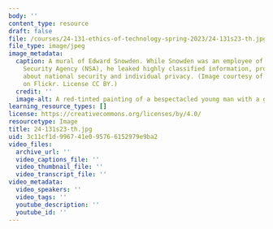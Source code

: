 ```yaml
---
body: ''
content_type: resource
draft: false
file: /courses/24-131-ethics-of-technology-spring-2023/24-131s23-th.jpg
file_type: image/jpeg
image_metadata:
  caption: A mural of Edward Snowden. While Snowden was an employee of the National
    Security Agency (NSA), he leaked highly classified information, prompting discussions
    about national security and individual privacy. (Image courtesy of [thierry ehrmann](https://www.flickr.com/photos/home_of_chaos/9190784811/in/photolist-f1ab86-eVaygU-hLZNQy-jCcHBZ-jCcRfV-jCdUqm-HfUnSg-mj9c2R-kUVeWb-p3wRLx-c1UTf-f6b1He-k8AwCg-eXVM7C-F4RLrk-HgBXTA-eTTnJr-TMqXjC-pS3nBE-iayp7G-pBoHT5-nUcVby-nMcp6q-kUiEcX-zqU1Ji-jR1PuL-jDmWyM-kY6TQv-u8zveo-kY8mKu-kY7xur-kY8n8o-fKvfVK-kYaBnS-eQku4F-kY8khE-kY8hxw-kY6UcT-kY6Ww2-kY6VLV-f2axnp-kY6W8g-kY7uWF-Rc7vXZ-kY6UGa-f2YdgY-fde2eG-f2QAQa-f2YjM5-qf3uts)
    on Flickr. License CC BY.)
  credit: ''
  image-alt: A red-tinted painting of a bespectacled young man with a goatee.
learning_resource_types: []
license: https://creativecommons.org/licenses/by/4.0/
resourcetype: Image
title: 24-131s23-th.jpg
uid: 3c11cf1d-9967-41e0-9576-6152979e9ba2
video_files:
  archive_url: ''
  video_captions_file: ''
  video_thumbnail_file: ''
  video_transcript_file: ''
video_metadata:
  video_speakers: ''
  video_tags: ''
  youtube_description: ''
  youtube_id: ''
---
```

